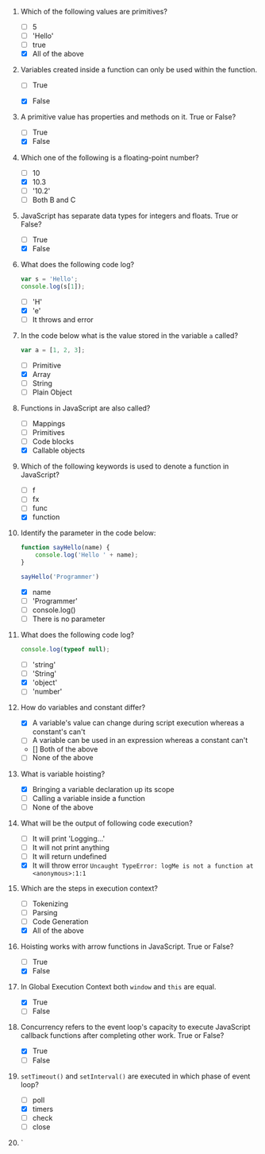1. Which of the following values are primitives?
   - [ ] 5
   - [ ] 'Hello'
   - [ ] true
   - [x] All of the above
  
2. Variables created inside a function can only be used within the function.

   - [ ] True
   - [x] False


3. A primitive value has properties and methods on it. True or False?
   - [ ] True
   - [x] False

4. Which one of the following is a floating-point number?
   - [ ] 10
   - [x] 10.3
   - [ ] '10.2'
   - [ ] Both B and C

5. JavaScript has separate data types for integers and floats. True or False?
   - [ ] True
   - [X] False

6. What does the following code log?
   ```js
   var s = 'Hello';
   console.log(s[1]);
   ```
   - [ ] 'H'
   - [x] 'e'
   - [ ] It throws and error

7. In the code below what is the value stored in the variable `a` called?
   ```js
   var a = [1, 2, 3];
   ```
   - [ ] Primitive
   - [x] Array
   - [ ] String
   - [ ] Plain Object

8. Functions in JavaScript are also called?
   - [ ] Mappings
   - [ ] Primitives
   - [ ] Code blocks
   - [x] Callable objects

9. Which of the following keywords is used to denote a function in JavaScript?
    - [ ] f
    - [ ] fx
    - [ ] func
    - [x] function

10. Identify the parameter in the code below:
    ```js
    function sayHello(name) {
        console.log('Hello ' + name);
    }
    
    sayHello('Programmer')
    ```
    - [x] name
    - [ ] 'Programmer'
    - [ ] console.log()
    - [ ] There is no parameter

11. What does the following code log?
    ```js
    console.log(typeof null);
    ```
    - [ ] 'string'
    - [ ] 'String'
    - [x] 'object'
    - [ ] 'number'

12. How do variables and constant differ?
    - [X] A variable's value can change during script execution whereas a constant's can't
    - [ ] A variable can be used in an expression whereas a constant can't
    - [] Both of the above
    - [ ] None of the above

13. What is variable hoisting?
    - [X] Bringing a variable declaration up its scope
    - [ ] Calling a variable inside a function
    - [ ] None of the above

14. What will be the output of following code execution?
    - [ ] It will print 'Logging...'
    - [ ] It will not print anything
    - [ ] It will return undefined
    - [x] It will throw error `Uncaught TypeError: logMe is not a function at <anonymous>:1:1`

15. Which are the steps in execution context?
    - [ ] Tokenizing
    - [ ] Parsing
    - [ ] Code Generation
    - [x] All of the above

16. Hoisting works with arrow functions in JavaScript. True or False?
    - [ ] True
    - [x] False

17. In Global Execution Context both `window` and `this` are equal.
    - [x] True
    - [ ] False

18. Concurrency refers to the event loop's capacity to execute JavaScript callback functions after completing other work. True or False?
    - [x] True
    - [ ] False

19. `setTimeout()` and `setInterval()` are executed in which phase of event loop?
    - [ ] poll
    - [x] timers
    - [ ] check
    - [ ] close

20. `